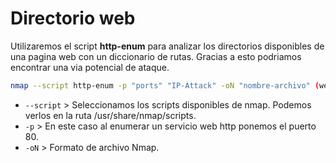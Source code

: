 # Directorio web

Utilizaremos el script **http-enum** para analizar los directorios disponibles de una pagina web con un diccionario de rutas. Gracias a esto podriamos encontrar una via potencial de ataque.

```bash
nmap --script http-enum -p "ports" "IP-Attack" -oN "nombre-archivo" (webScan)
```

* `--script` > Seleccionamos los scripts disponibles de nmap. Podemos verlos en la ruta /usr/share/nmap/scripts.
* `-p` > En este caso al enumerar un servicio web http ponemos el puerto 80.
* `-oN` > Formato de archivo Nmap.
